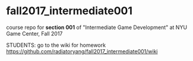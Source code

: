 # fall2017_intermediate001
course repo for **section 001** of "Intermediate Game Development" at NYU Game Center, Fall 2017

STUDENTS: go to the wiki for homework https://github.com/radiatoryang/fall2017_intermediate001/wiki
